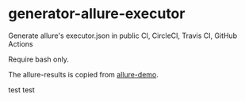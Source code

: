 # generator-allure-executor
Generate allure's executor.json in public CI, CircleCI, Travis CI, GitHub Actions

Require bash only.

The allure-results is copied from [allure-demo](https://github.com/allure-framework/allure-demo).

test
test
